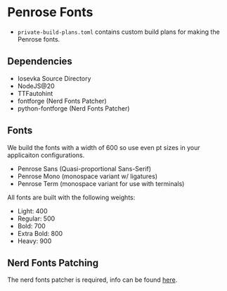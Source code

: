 # Penrose Fonts

- `private-build-plans.toml` contains custom build plans for making the Penrose fonts.

## Dependencies

- Iosevka Source Directory
- NodeJS@20
- TTFautohint
- fontforge (Nerd Fonts Patcher)
- python-fontforge (Nerd Fonts Patcher)

## Fonts
We build the fonts with a width of 600 so use even pt sizes in your applicaiton configurations.

- Penrose Sans (Quasi-proportional Sans-Serif)
- Penrose Mono (monospace variant w/ ligatures)
- Penrose Term (monospace variant for use with terminals)
		
All fonts are built with the following weights:
- Light:      400
- Regular:    500
- Bold:       700
- Extra Bold: 800
- Heavy:      900

## Nerd Fonts Patching

The nerd fonts patcher is required, info can be found [here](https://github.com/ryanoasis/nerd-fonts?tab=readme-ov-file#option-10-patch-your-own-font).
